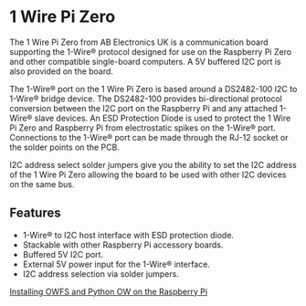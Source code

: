 <!--
---
name: 1 Wire Pi Zero
class: board
type: com
formfactor: pHAT
manufacturer: AB Electronics UK
description: 1-Wire to I2C host interface
url: https://www.abelectronics.co.uk/p/76/1-wire-pi-zero
github: https://github.com/abelectronicsuk
schematic: https://www.abelectronics.co.uk/viewpdf/schematic-1-wire-pi-zero
buy: https://www.abelectronics.co.uk/p/76/1-wire-pi-zero
image: 'ab-1-wire-pi-zero.png'
pincount: 40
eeprom: no
power:
  '1':
  '2':
ground:
  '6':
  '9':
  '14':
  '20':
  '25':
  '30':
  '34':
  '39':
pin:
  '3':
    mode: i2c
  '5':
    mode: i2c
i2c:
  '0x18':
    alternate: ['0x19', '0x1A', '0x1B']
    name: DS2482
    device: DS2482-100
-->
# 1 Wire Pi Zero

The 1 Wire Pi Zero from AB Electronics UK is a communication board supporting the 1-Wire® protocol designed for use on the Raspberry Pi Zero and other compatible single-board computers.  A 5V buffered I2C port is also provided on the board. 

The 1-Wire® port on the 1 Wire Pi Zero is based around a DS2482-100 I2C to 1-Wire® bridge device.  The DS2482-100 provides bi-directional protocol conversion between the I2C port on the Raspberry Pi and any attached 1-Wire® slave devices.  An ESD Protection Diode is used to protect the 1 Wire Pi Zero and Raspberry Pi from electrostatic spikes on the 1-Wire® port.  Connections to the 1-Wire® port can be made through the RJ-12 socket or the solder points on the PCB.

I2C address select solder jumpers give you the ability to set the I2C address of the 1 Wire Pi Zero allowing the board to be used with other I2C devices on the same bus.

## Features
- 1-Wire® to I2C host interface with ESD protection diode.
- Stackable with other Raspberry Pi accessory boards.
- Buffered 5V I2C port.
- External 5V power input for the 1-Wire® interface.
- I2C address selection via solder jumpers.

[Installing OWFS and Python OW on the Raspberry Pi](https://www.abelectronics.co.uk/kb/article/3/owfs-with-i2c-support-on-raspberry-pi)
